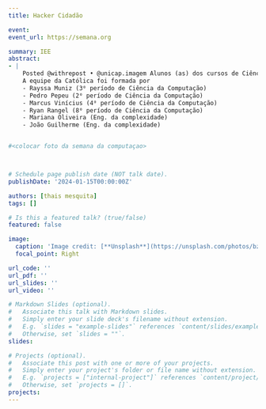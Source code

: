 ```yaml
---
title: Hacker Cidadão

event: 
event_url: https://semana.org

summary: IEE
abstract: 
- |
    Posted @withrepost • @unicap.imagem Alunos (as) dos cursos de Ciência da Computação e Engenharia da Complexidade da Unicap conquistaram o terceiro lugar no Hacker Cidadão 9.0, hackathon realizado na sexta (18/11) e sábado (19/11), no CESAR. Foi a primeira vez que a UNICAP participou do evento e já foi premiada. Foram mais de 36h de muita criatividade, inovação e tecnologia. Foram formadas 12 equipes, uma delas a da UNICAP, que contou com o incentivo das professoras Andrea Maria, Michelle Matos e Liliane Fonseca. Os (as) alunos (as) levaram a ideia de desenvolver um aplicativo, o REC PG, jogo Caça ao Tesouro na Cidade do Recife, com o intuito de incentivar os pernambucanos e turistas a conhecerem a história da nossa cidade. O aplicativo contempla a ODS 11 (Cidades e Comunidades Sustentáveis) e visa ser algo bem interativo fomentando o turismo criativo. Desta forma, serão espalhados pelo centro histórico do Recife 10 totens com pistas, no qual os jogadores conseguirão chegar até o tesouro. O REC PG embarcará no E.I.T.A! Labs, tendo o suporte da Emprel, a Secretaria Executiva de Transformação Digital e a Secretaria de Desenvolvimento Econômico, Ciência, Tecnologia e Inovação, além de receberem um incentivo da Prefeitura do Recife no valor aproximado de R$10 mil para auxiliar o desenvolvimento do protótipo do projeto. 
    A equipe da Católica foi formada por
    - Rayssa Muniz (3⁰ período de Ciência da Computação)
    - Pedro Pepeu (2⁰ período de Ciência da Computação)
    - Marcus Vinícius (4⁰ período de Ciência da Computação)
    - Ryan Rangel (8⁰ período de Ciência da Computação)
    - Mariana Oliveira (Eng. da complexidade)
    - João Guilherme (Eng. da complexidade)


#<colocar foto da semana da computaçao>



# Schedule page publish date (NOT talk date).
publishDate: '2024-01-15T00:00:00Z'

authors: [thais mesquita]
tags: []

# Is this a featured talk? (true/false)
featured: false

image:
  caption: 'Image credit: [**Unsplash**](https://unsplash.com/photos/bzdhc5b3Bxs)'
  focal_point: Right

url_code: ''
url_pdf: ''
url_slides: ''
url_video: ''

# Markdown Slides (optional).
#   Associate this talk with Markdown slides.
#   Simply enter your slide deck's filename without extension.
#   E.g. `slides = "example-slides"` references `content/slides/example-slides.md`.
#   Otherwise, set `slides = ""`.
slides:

# Projects (optional).
#   Associate this post with one or more of your projects.
#   Simply enter your project's folder or file name without extension.
#   E.g. `projects = ["internal-project"]` references `content/project/deep-learning/index.md`.
#   Otherwise, set `projects = []`.
projects:
---
```

